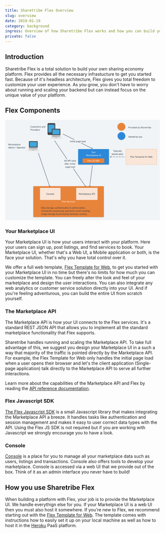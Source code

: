 ```yaml
---
title: Sharetribe Flex Overview
slug: overview
date: 2019-01-19
category: background
ingress: Overview of how Sharetribe Flex works and how you can build your sharing economy platform using it.
private: false
---
```


## Introduction

Sharetribe Flex is a total solution to build your own sharing economy platform. Flex provides all the necessary infrastucture to get you started fast. Because of it's headless architecture, Flex gives you total freedom to customize your user experience. As you grow, you don't have to worry about running and scaling your backend but can instead focus on the unique value of your platform.

## Flex Components

![Flex customer architecture](./flex-customer-architecture.png)

### Your Marketplace UI

Your Marketplace UI is how your users interact with your platform. Here your users can sign up, post listings, and find services to book. Your Marketplace UI, whether that's a Web UI, a Mobile application or both, is the face your solution. That's why you have total control over it.

We offer a full web template, [Flex Template for Web](/references/ftw/), to get you started with your Marketplace UI in no time but there's no limits for how much you can customize the template. You can freely alter the look and feel of your marketplace and design the user interactions. You can also integrate any web analytics or customer service solution directly into your UI. And if you're feeling adventurous, you can build the entire UI from scratch yourself.

### The Marketplace API

The Marketplace API is how your UI connects to the Flex services. It's a standard REST JSON API that allows you to implement all the standard marketplace functionality that Flex supports.

Sharetribe handles running and scaling the Marketplace API. To take full advantage of this, we suggest you design your Marketplace UI in a such a way that majority of the traffic is pointed directly by the Marketplace API. For example, the Flex Template for Web only handles the initial page load when a user opens their browser and let's the client application (Single-page application) talk directly to the Marketplace API to serve all further interactions.

Learn more about the capabilities of the Marketplace API and Flex by reading the [API reference documentation](/references/api/).

### Flex Javascript SDK

[The Flex Javascript SDK](/references/js-sdk) is a small Javascript library that makes integrating the Marketplace API a breeze. It handles tasks like authentication and session management and makes it easy to user correct data types with the API. Using the Flex JS SDK is not required but if you are working with Javascript we strongly encourage you to have a look.

### Console

[Console](https://flex-console.sharetribe.com/) is a place for you to manage all your marketplace data such as users, listings and transactions. Console also offers tools to develop your marketplace. Console is accessed via a web UI that we provide out of the box. Think of it as an admin interface you never have to build!

## How you use Sharetribe Flex

When building a platform with Flex, your job is to provide the Marketplace UI. We handle everythign else for you. If your Marketplace UI is a web UI then you must also host it somewhere. If you're new to Flex, we recommend starting out with the [Flex Template for Web](/references/ftw/). The template comes with instructions how to easily set it up on your local machine as well as how to host it in the [Heroku](https://heroku.com/) PaaS platform.

